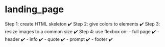 # landing_page

Step 1: create HTML skeleton ✔️
Step 2: give colors to elements ✔️
Step 3: resize images to a common size ✔️
Step 4: use flexbox on:
    - full page ✔️
    - header ✔️
    - info ✔️
    - quote ✔️
    - prompt ✔️
    - footer ✔️